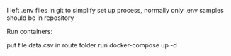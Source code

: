 I left .env files in git to simplify set up process, normally only .env samples should be in repository

Run containers:

put file data.csv in route folder
run docker-compose up -d
